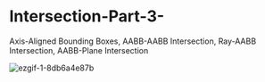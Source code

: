 # Intersection-Part-3-
Axis-Aligned Bounding Boxes, AABB-AABB Intersection, Ray-AABB Intersection, AABB-Plane Intersection

![ezgif-1-8db6a4e87b](https://user-images.githubusercontent.com/65425355/169707506-da95b298-e62e-4c6e-bbf8-76eb4a19e25e.gif)
